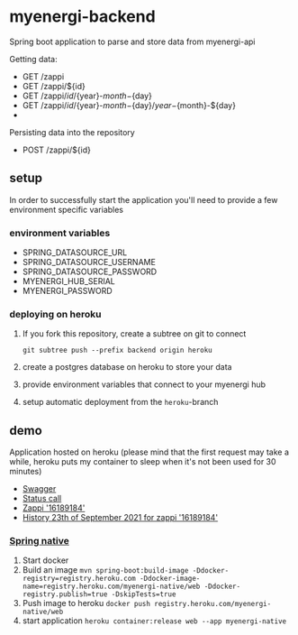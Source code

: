 # myenergi-backend

Spring boot application to parse and store data from myenergi-api

Getting data:
* GET /zappi
* GET /zappi/${id}
* GET /zappi/${id}/${year}-${month}-${day}
* GET /zappi/${id}/${year}-${month}-${day}/${year}-${month}-${day}
* 
Persisting data into the repository
* POST /zappi/${id}

## setup

In order to successfully start the application you'll need to provide a few environment specific variables

### environment variables
* SPRING_DATASOURCE_URL
* SPRING_DATASOURCE_USERNAME
* SPRING_DATASOURCE_PASSWORD
* MYENERGI_HUB_SERIAL
* MYENERGI_PASSWORD

### deploying on heroku

1. If you fork this repository, create a subtree on git to connect
   ```
   git subtree push --prefix backend origin heroku
   ```

2. create a postgres database on heroku to store your data

3. provide environment variables that connect to your myenergi hub

4. setup automatic deployment from the `heroku`-branch

## demo

Application hosted on heroku (please mind that the first request may take a while, heroku puts my container to sleep when it's not been used for 30 minutes)
* [Swagger](https://myenergi-backend.herokuapp.com/swagger-ui.html)
* [Status call](https://myenergi-backend.herokuapp.com/zappi)
* [Zappi '16189184'](https://myenergi-backend.herokuapp.com/zappi/16189184)
* [History 23th of September 2021 for zappi '16189184'](https://myenergi-backend.herokuapp.com/zappi/16189184/2021-09-23)


### [Spring native](https://docs.spring.io/spring-native/docs/current/reference/htmlsingle/)

1. Start docker
2. Build an image `mvn spring-boot:build-image -Ddocker-registry=registry.heroku.com -Ddocker-image-name=registry.heroku.com/myenergi-native/web -Ddocker-registry.publish=true -DskipTests=true` 
3. Push image to heroku `docker push registry.heroku.com/myenergi-native/web`
4. start application `heroku container:release web --app myenergi-native`

